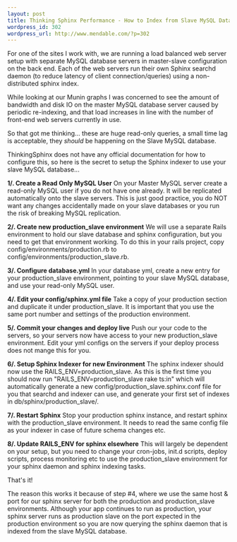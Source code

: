 ```yaml
--- 
layout: post
title: Thinking Sphinx Performance - How to Index from Slave MySQL Database
wordpress_id: 302
wordpress_url: http://www.mendable.com/?p=302
---
```


For one of the sites I work with, we are running a load balanced web server setup with separate MySQL database servers in master-slave configuration on the back end. Each of the web servers run their own Sphinx searchd daemon (to reduce latency of client connection/queries) using a non-distributed sphinx index.

While looking at our Munin graphs I was concerned to see the amount of bandwidth and disk IO on the master MySQL database server caused by periodic re-indexing, and that load increases in line with the number of front-end web servers currently in use.

So that got me thinking... these are huge read-only queries, a small time lag is acceptable, they *should* be happening on the Slave MySQL database.

ThinkingSphinx does not have any official documentation for how to configure this, so here is the secret to setup the Sphinx indexer to use your slave MySQL database...

<b>1/. Create a Read Only MySQL User</b>
On your Master MySQL server create a read-only MySQL user if you do not have one already. It will be replicated automatically onto the slave servers. This is just good practice, you do NOT want any changes accidentally made on your slave databases or you run the risk of breaking MySQL replication.

<b>2/. Create new production_slave environment</b>
We will use a separate Rails environment to hold our slave database and sphinx configuration, but you need to get that environment working. To do this in your rails project, copy config/environments/production.rb to config/environments/production_slave.rb. 

<b>3/. Configure database.yml</b>
In your database yml, create a new entry for your production_slave environment, pointing to your slave MySQL database, and use your read-only MySQL user.

<b>4/. Edit your config/sphinx.yml file</b>
Take a copy of your production section and duplicate it under production_slave. It is important that you use the same port number and settings of the production environment.

<b>5/. Commit your changes and deploy live</b>
Push our your code to the servers, so your servers now have access to your new production_slave environment. Edit your yml configs on the servers if your deploy process does not mange this for you.

<b>6/. Setup Sphinx Indexer for new Environment</b>
The sphinx indexer should now use the RAILS_ENV=production_slave. As this is the first time you should now run "RAILS_ENV=production_slave rake ts:in" which will automatically generate a new config/production_slave.sphinx.conf file for you that searchd and indexer can use, and generate your first set of indexes in db/sphinx/production_slave/.

<b>7/. Restart Sphinx</b>
Stop your production sphinx instance, and restart sphinx with the production_slave environment. It needs to read the same config file as your indexer in case of future schema changes etc.

<b>8/. Update RAILS_ENV for sphinx elsewhere</b>
This will largely be dependent on your setup, but you need to change your cron-jobs, init.d scripts, deploy scripts, process monitoring etc to use the production_slave environment for your sphinx daemon and sphinx indexing tasks.

That's it!

The reason this works it because of step #4, where we use the same host & port for our sphinx server for both the production and production_slave environments. Although your app continues to run as production, your sphinx server runs as production slave on the port expected in the production environment so you are now querying the sphinx daemon that is indexed from the slave MySQL database.
